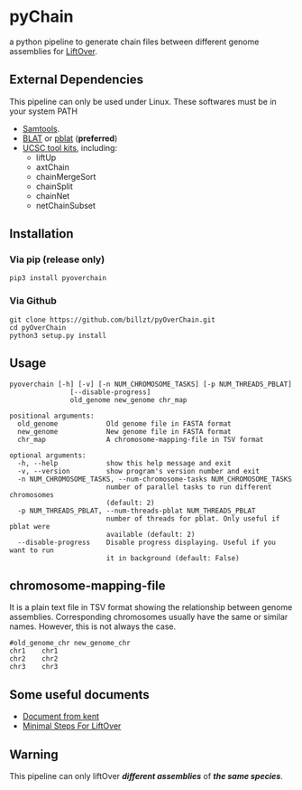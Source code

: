 # pyChain
a python pipeline to generate chain files between different genome assemblies for [LiftOver](https://genome.ucsc.edu/cgi-bin/hgLiftOver).

## External Dependencies
This pipeline can only be used under Linux.
These softwares must be in your system PATH
* [Samtools](https://www.htslib.org/).
* [BLAT](http://hgdownload.cse.ucsc.edu/admin/exe/linux.x86_64/) or [pblat](https://github.com/icebert/pblat) (**preferred**)
* [UCSC tool kits](http://hgdownload.cse.ucsc.edu/admin/exe/linux.x86_64/), including:
    * liftUp
    * axtChain
    * chainMergeSort
    * chainSplit
    * chainNet
    * netChainSubset

## Installation
### Via pip (release only)
```
pip3 install pyoverchain
```

### Via Github
```
git clone https://github.com/billzt/pyOverChain.git
cd pyOverChain
python3 setup.py install
```

## Usage
```
pyoverchain [-h] [-v] [-n NUM_CHROMOSOME_TASKS] [-p NUM_THREADS_PBLAT]
               [--disable-progress]
               old_genome new_genome chr_map

positional arguments:
  old_genome            Old genome file in FASTA format
  new_genome            New genome file in FASTA format
  chr_map               A chromosome-mapping-file in TSV format

optional arguments:
  -h, --help            show this help message and exit
  -v, --version         show program's version number and exit
  -n NUM_CHROMOSOME_TASKS, --num-chromosome-tasks NUM_CHROMOSOME_TASKS
                        number of parallel tasks to run different chromosomes
                        (default: 2)
  -p NUM_THREADS_PBLAT, --num-threads-pblat NUM_THREADS_PBLAT
                        number of threads for pblat. Only useful if pblat were
                        available (default: 2)
  --disable-progress    Disable progress displaying. Useful if you want to run
                        it in background (default: False)
```

## chromosome-mapping-file
It is a plain text file in TSV format showing the relationship between genome assemblies. Corresponding
chromosomes usually have the same or similar names. However, this is not always the case.
```
#old_genome_chr new_genome_chr
chr1    chr1
chr2    chr2
chr3    chr3
```

## Some useful documents
* [Document from kent](https://hgwdev.gi.ucsc.edu/~kent/src/unzipped/hg/doc/liftOver.txt)
* [Minimal Steps For LiftOver](http://genomewiki.ucsc.edu/index.php/Minimal_Steps_For_LiftOver)

## Warning
This pipeline can only liftOver ***different assemblies*** of ***the same species***.

